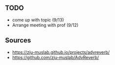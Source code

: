 ## TODO
- come up with topic (9/13)
- Arrange meeting with prof (9/12)

## Sources
  - https://zju-muslab.github.io/projects/advreverb/
  - https://github.com/zju-muslab/AdvReverb/

